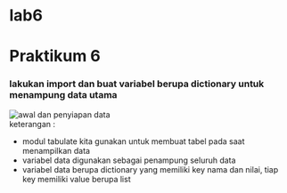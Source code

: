 # lab6


# Praktikum 6
### lakukan import dan buat variabel berupa dictionary untuk menampung data utama
![awal dan penyiapan data](https://user-images.githubusercontent.com/47426095/204299764-1b064500-6531-4348-97b9-9dd7ae76a713.PNG) <br>
keterangan : 
* modul tabulate kita gunakan untuk membuat tabel pada saat menampilkan data
* variabel data digunakan sebagai penampung seluruh data
* variabel data berupa dictionary yang memiliki key nama dan nilai, tiap key memiliki value berupa list
